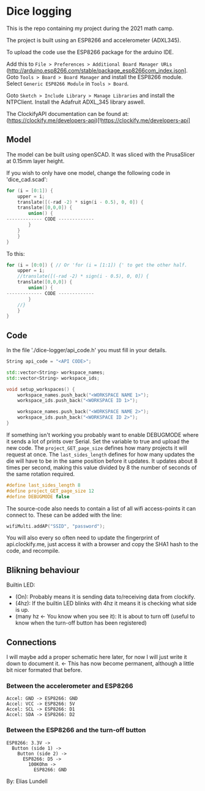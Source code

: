 # Dice logging

This is the repo containing my project during the 2021 math camp.

The project is built using an ESP8266 and accelerometer (ADXL345).

To upload the code use the ESP8266 package for the arduino IDE. 

Add this to `File > Preferences > Additional Board Manager URLs` (http://arduino.esp8266.com/stable/package_esp8266com_index.json]. Goto `Tools > Board > Board Manager` and install the ESP8266 module. Select `Generic ESP8266 Module` in `Tools > Board`.

Goto `Sketch > Include Library > Manage Libraries` and install the NTPClient. Install the Adafruit ADXL_345 library aswell.

The ClockifyAPI documentation can be found at: (https://clockify.me/developers-api)[!https://clockify.me/developers-api]

## Model
The model can be built using openSCAD. It was sliced with the PrusaSlicer at 0.15mm layer height.

If you wish to only have one model, change the following code in 'dice_cad.scad':
```cpp
for (i = [0:1]) {
    upper = i;
    translate([(-rad -2) * sign(i - 0.5), 0, 0]) {
    translate([0,0,0]) {
        union() {
------------- CODE -------------
        }
    }
    }
}
```

To this:
```cpp
for (i = [0:0]) { // Or 'for (i = [1:1]) {' to get the other half.
    upper = i;
    //translate([(-rad -2) * sign(i - 0.5), 0, 0]) {
    translate([0,0,0]) {
        union() {
------------- CODE -------------
        }
    //}
    }
}
```

## Code
In the file './dice-logger/api_code.h' you must fill in your details.

```cpp
String api_code = "<API CODE>";

std::vector<String> workspace_names;
std::vector<String> workspace_ids;

void setup_workspaces() {
    workspace_names.push_back("<WORKSPACE NAME 1>");
    workspace_ids.push_back("<WORKSPACE ID 1>");

    workspace_names.push_back("<WORKSPACE NAME 2>");
    workspace_ids.push_back("<WORKSPACE ID 2>");
}
```

If something isn't working you probably want to enable DEBUGMODE where it sends a lot of prints over Serial. Set the variable to true and upload the new code.
The `project_GET_page_size` defines how many projects it will request at once.
The `last_sides_length` defines for how many updates the die will have to be in the same position before it updates. It updates about 8 times per second, making this value divided by 8 the number of seconds of the same rotation required.
```cpp
#define last_sides_length 8
#define project_GET_page_size 12
#define DEBUGMODE false
```

The source-code also needs to contain a list of all wifi access-points it can connect to. These can be added with the line:
```cpp
wifiMulti.addAP("SSID", "password");
```

You will also every so often need to update the fingerprint of api.clockify.me, just access it with a browser and copy the SHA1 hash to the code, and recompile.

## Blikning behaviour
Builtin LED:  
* (On): Probably means it is sending data to/receiving data from clockify.  
* (4hz): If the builtin LED blinks with 4hz it means it is checking what side is up.  
* (many hz <- You know when you see it): It is about to turn off (useful to know when the turn-off button has been registered)  

## Connections
I will maybe add a proper schematic here later, for now I will just write it down to document it. <- This has now become permanent, although a little bit nicer formated that before.

### Between the accelerometer and ESP8266
```
Accel: GND -> ESP8266: GND  
Accel: VCC -> ESP8266: 5V  
Accel: SCL -> ESP8266: D1  
Accel: SDA -> ESP8266: D2  
```

### Between the ESP8266 and the turn-off button
```
ESP8266: 3.3V ->  
  Button (side 1) ->  
    Button (side 2) ->  
      ESP8266: D5 ->  
        100KOhm ->  
          ESP8266: GND  
```

By: Elias Lundell
